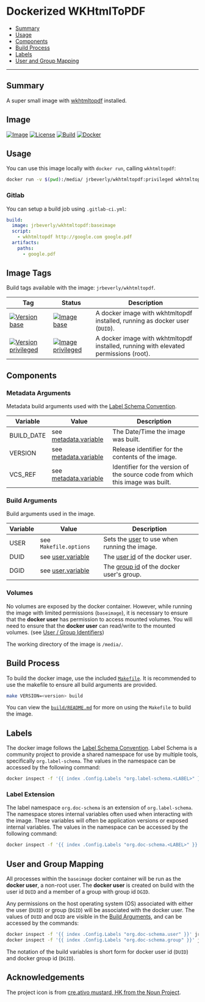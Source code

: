 # Dockerized WKHtmlToPDF

 * [Summary](#summary)
 * [Usage](#usage)
 * [Components](#components)
 * [Build Process](#build-process)
 * [Labels](#labels)
 * [User and Group Mapping](#user-and-group-mapping)

---

## Summary

A super small image with [wkhtmltopdf](https://wkhtmltopdf.org/) installed. 

## Image

[![Image][image-badge]][image-link]
[![License][license-badge]][license-link]
[![Build][build-badge]][build-link]
[![Docker][docker-badge]][docker-link]

## Usage

You can use this image locally with `docker run`, calling `wkhtmltopdf`:

```bash
docker run -v $(pwd):/media/ jrbeverly/wkhtmltopdf:privileged wkhtmltopdf http://google.com google.pdf
```

### Gitlab

You can setup a build job using `.gitlab-ci.yml`:

```yaml
build:
  image: jrbeverly/wkhtmltopdf:baseimage
  script:
    - wkhtmltopdf http://google.com google.pdf
  artifacts:
    paths:
      - google.pdf
```

## Image Tags

Build tags available with the image: `jrbeverly/wkhtmltopdf`.

| Tag | Status | Description |
| --- | ------ | ----------- |
| [![Version base][base-badge]][base-link] | [![Image base][base-image-badge]][base-link] | A docker image with wkhtmltopdf installed, running as docker user (`DUID`). |
| [![Version privileged][privileged-badge]][privileged-link] | [![Image privileged][privileged-image-badge]][privileged-link] | A docker image with wkhtmltopdf installed, running with elevated permissions (root). |

## Components

### Metadata Arguments

Metadata build arguments used with the [Label Schema Convention](http://label-schema.org).

| Variable | Value | Description |
| -------- | ----- |------------ |
| BUILD_DATE | see [metadata.variable](build/Makefile.metadata.variable) | The Date/Time the image was built. |
| VERSION | see [metadata.variable](build/Makefile.metadata.variable) | Release identifier for the contents of the image. |
| VCS_REF | see [metadata.variable](build/Makefile.metadata.variable) | Identifier for the version of the source code from which this image was built. |

### Build Arguments

Build arguments used in the image.

| Variable | Value | Description |
| -------- | ------- |------------ |
| USER | see `Makefile.options` | Sets the [user](http://www.linfo.org/uid.html) to use when running the image. |
| DUID | see [user.variable](info/Makefile.user.variable) | The [user id](http://www.linfo.org/uid.html) of the docker user. |
| DGID | see [user.variable](info/Makefile.user.variable) | The [group id](http://www.linfo.org/uid.html) of the docker user's group. |

### Volumes

No volumes are exposed by the docker container. However, while running the image with limited permissions (`baseimage`), it is necessary to ensure that the **docker user** has permission to access mounted volumes. You will need to ensure that the **docker user** can read/write to the mounted volumes. (see [User / Group Identifiers](#user-and-group-mapping))

The working directory of the image is `/media/`.

## Build Process

To build the docker image, use the included [`Makefile`](build/Makefile). It is recommended to use the makefile to ensure all build arguments are provided.

```bash
make VERSION=<version> build
```

You can view the [`build/README.md`](build/README.md) for more on using the `Makefile` to build the image.

## Labels

The docker image follows the [Label Schema Convention](http://label-schema.org). Label Schema is a community project to provide a shared namespace for use by multiple tools, specifically `org.label-schema`. The values in the namespace can be accessed by the following command:

```bash
docker inspect -f '{{ index .Config.Labels "org.label-schema.<LABEL>" }}' jrbeverly/wkhtmltopdf
```

### Label Extension

The label namespace `org.doc-schema` is an extension of `org.label-schema`. The namespace stores internal variables often used when interacting with the image. These variables will often be application versions or exposed internal variables. The values in the namespace can be accessed by the following command:

```bash
docker inspect -f '{{ index .Config.Labels "org.doc-schema.<LABEL>" }}' jrbeverly/wkhtmltopdf
```

## User and Group Mapping

All processes within the `baseimage` docker container will be run as the **docker user**, a non-root user. The **docker user** is created on build with the user id `DUID` and a member of a group with group id `DGID`.

Any permissions on the host operating system (OS) associated with either the user (`DUID`) or group (`DGID`) will be associated with the docker user. The values of `DUID` and `DGID` are visible in the [Build Arguments](#build-arguments), and can be accessed by the commands:

```bash
docker inspect -f '{{ index .Config.Labels "org.doc-schema.user" }}' jrbeverly/wkhtmltopdf:baseimage
docker inspect -f '{{ index .Config.Labels "org.doc-schema.group" }}' jrbeverly/wkhtmltopdf:baseimage
```

The notation of the build variables is short form for docker user id (`DUID`) and docker group id (`DGID`).

## Acknowledgements

The project icon is from [cre.ativo mustard, HK from the Noun Project](docs/icon/README.md).

[image-badge]: https://img.shields.io/badge/alpine-3.6-orange.svg?maxAge=2592000
[image-link]: https://hub.docker.com/r/_/alpine/ "The common base image."

[build-badge]: https://gitlab.com/jrbeverly-docker/docker-wkhtmltopdf/badges/master/build.svg
[build-link]: https://gitlab.com/jrbeverly-docker/docker-wkhtmltopdf/commits/master "Current build status."

[docker-badge]: https://img.shields.io/badge/jrbeverly-wkhtmltopdf-red.svg?maxAge=2592000
[docker-link]: https://hub.docker.com/r/jrbeverly/wkhtmltopdf/ "The docker image."

[license-badge]: https://images.microbadger.com/badges/license/jrbeverly/wkhtmltopdf.svg
[license-link]: https://microbadger.com/images/jrbeverly/wkhtmltopdf "Get your own license badge on microbadger.com"

[base-badge]: https://images.microbadger.com/badges/version/jrbeverly/wkhtmltopdf:baseimage.svg
[base-image-badge]: https://images.microbadger.com/badges/image/jrbeverly/wkhtmltopdf:baseimage.svg
[base-link]: https://microbadger.com/images/jrbeverly/wkhtmltopdf:baseimage "Get your own version badge on microbadger.com"

[privileged-badge]: https://images.microbadger.com/badges/version/jrbeverly/wkhtmltopdf:privileged.svg
[privileged-image-badge]: https://images.microbadger.com/badges/image/jrbeverly/wkhtmltopdf:privileged.svg
[privileged-link]: https://microbadger.com/images/jrbeverly/wkhtmltopdf:privileged "Get your own version badge on microbadger.com"